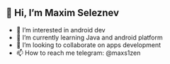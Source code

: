 ## 👋 Hi, I’m Maxim Seleznev
- 👀 I’m interested in android dev
- 🌱 I’m currently learning Java and android platform
- 💞️ I’m looking to collaborate on apps development
- 📫 How to reach me telegram: @maxs1zen

<!---
Max-Size/Max-Size is a ✨ special ✨ repository because its `README.md` (this file) appears on your GitHub profile.
You can click the Preview link to take a look at your changes.
--->
